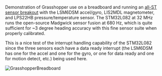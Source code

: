 Demonstration of Grasshopper use on a breadboard and running an [all-ST sensor breakout](https://www.tindie.com/products/onehorse/all-st-motion-sensor-breakout-board/) with the LSM6DSM accel/gyro, LIS2MDL magnetometer, and LPS22HB pressure/temperature sensor. The STM32L082 at 32 MHz runs the open-source Madgwick sensor fusion at 680 Hz, which is quite sufficient for ~3 degree heading accuracy with this fine sensor suite when properly calibrated.

This is a nice test of the interrupt handling capability of the STM32L082 since the three sensors each have a data ready interrupt (the LSM6DSM has one for the accel and one for the gyro, or one for data ready and one for motion detect, etc.) being used here.

![GrasshopperBreadboard](https://user-images.githubusercontent.com/6698410/34959692-7793e4ea-f9ec-11e7-8213-1dd3e37eee73.jpg)
